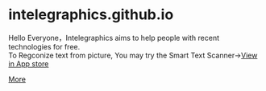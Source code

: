 # intelegraphics.github.io
Hello Everyone，Intelegraphics aims to help people with recent technologies for free.<br>
To Regconize text from picture, You may try the Smart Text Scanner->[View in App store](https://apps.apple.com/us/app/smart-text-scanner/id6751307020)

[More](https://intelegraphics.github.io/more.html)

